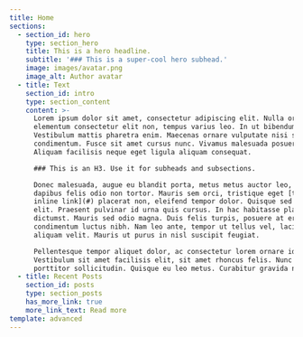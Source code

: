 ```yaml
---
title: Home
sections:
  - section_id: hero
    type: section_hero
    title: This is a hero headline.
    subtitle: '### This is a super-cool hero subhead.'
    image: images/avatar.png
    image_alt: Author avatar
  - title: Text
    section_id: intro
    type: section_content
    content: >-
      Lorem ipsum dolor sit amet, consectetur adipiscing elit. Nulla orci diam,
      elementum consectetur elit non, tempus varius leo. In ut bibendum mauris.
      Vestibulum mattis pharetra enim. Maecenas ornare vulputate nisi sed
      condimentum. Fusce sit amet cursus nunc. Vivamus malesuada posuere mollis.
      Aliquam facilisis neque eget ligula aliquam consequat.

      ### This is an H3. Use it for subheads and subsections.

      Donec malesuada, augue eu blandit porta, metus metus auctor leo, non
      dapibus felis odio non tortor. Mauris sem orci, tristique eget [this is an
      inline link](#) placerat non, eleifend tempor dolor. Quisque sed nisl
      elit. Praesent pulvinar id urna quis cursus. In hac habitasse platea
      dictumst. Mauris sed odio magna. Duis felis turpis, posuere at erat nec,
      condimentum luctus nibh. Nam leo ante, tempor ut tellus vel, lacinia
      aliquam velit. Mauris ut purus in nisl suscipit feugiat.

      Pellentesque tempor aliquet dolor, ac consectetur lorem ornare id.
      Vestibulum sit amet facilisis elit, sit amet rhoncus felis. Nunc rhoncus
      porttitor sollicitudin. Quisque eu leo metus. Curabitur gravida nibh eu
  - title: Recent Posts
    section_id: posts
    type: section_posts
    has_more_link: true
    more_link_text: Read more
template: advanced
---
```

